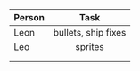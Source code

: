 | Person | Task 		 |
| ------ | :-------------------: |
| Leon   | bullets, ship fixes   |
| Leo    | sprites               |
|        |                       |
|        |                       |